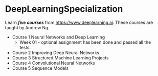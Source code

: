 # DeepLearningSpecialization
Learn ***five courses*** from https://www.deeplearning.ai. These courses are taught by Andrew Ng.
* Course 1 Neural Networks and Deep Learning
   * Week 01 - optional assignment has been done and passed all the tests.
* Course 2 Improving Deep Neural Networks 
* Course 3 Structured Machine Learning Projects 
* Course 4 Convolutional Neural Networks
* Course 5 Sequence Models 
